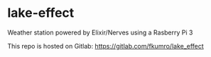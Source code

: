 # lake-effect
Weather station powered by Elixir/Nerves using a Rasberry Pi 3

This repo is hosted on Gitlab: https://gitlab.com/fkumro/lake_effect
